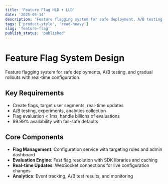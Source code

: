 ```yaml
---
title: 'Feature Flag HLD + LLD'
date: '2025-05-14'
description: 'Feature flagging system for safe deployment, A/B testing, and gradual rollouts with real-time configuration management.'
tags: ['product-style', 'read-heavy']
slug: 'feature-flag'
publish_status: 'published'
---
```


# Feature Flag System Design

Feature flagging system for safe deployments, A/B testing, and gradual rollouts with real-time configuration.

## Key Requirements

- Create flags, target user segments, real-time updates
- A/B testing, experiments, analytics collection
- Flag evaluation < 1ms, handle billions of evaluations
- 99.99% availability with fail-safe defaults

## Core Components

- **Flag Management**: Configuration service with targeting rules and admin dashboard
- **Evaluation Engine**: Fast flag resolution with SDK libraries and caching
- **Real-time Updates**: WebSocket connections for live configuration changes
- **Analytics**: Event tracking, A/B test results, and monitoring
